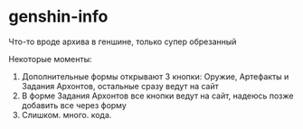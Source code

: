 # genshin-info
Что-то вроде архива в геншине, только супер обрезанный


Некоторые моменты:
1. Дополнительные формы открывают 3 кнопки: Оружие, Артефакты и Задания Архонтов, остальные сразу ведут на сайт
2. В форме Задания Архонтов все кнопки ведут на сайт, надеюсь позже добавить все через форму
3. Слишком. много. кода.
